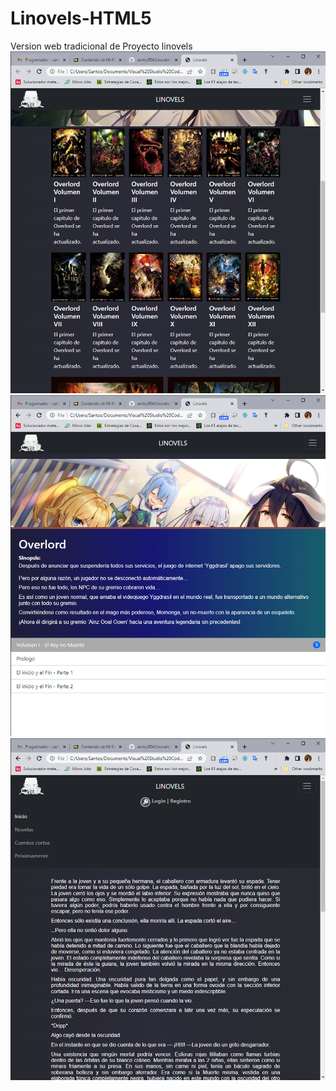 # Linovels-HTML5
Version web tradicional de Proyecto linovels  
![home](home.png)
![info](info.png)
![lector](lector.png)
